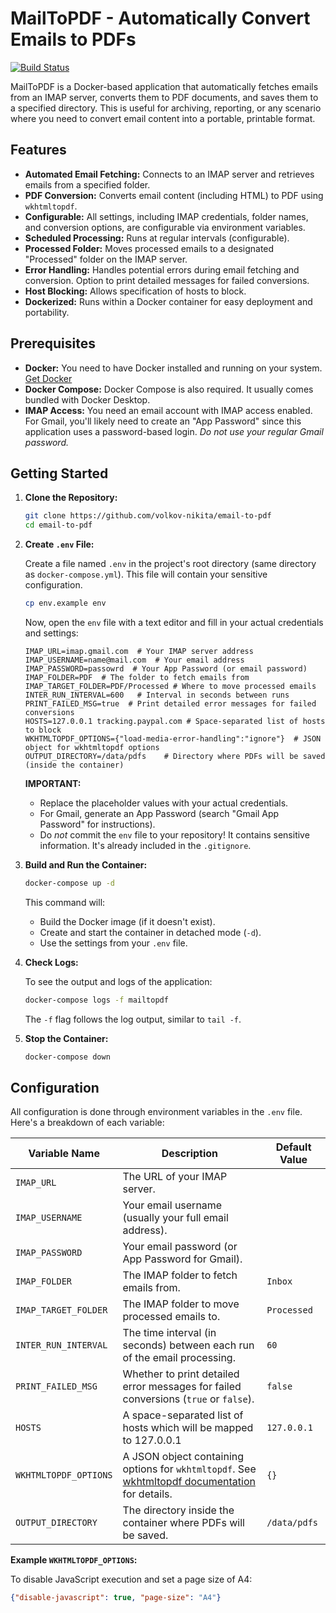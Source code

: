 # MailToPDF - Automatically Convert Emails to PDFs

[![Build Status](https://img.shields.io/badge/build-passing-brightgreen)](optional_link_to_build_status)  <!-- Optional: Add a build status badge if you have CI/CD -->

MailToPDF is a Docker-based application that automatically fetches emails from an IMAP server, converts them to PDF documents, and saves them to a specified directory. This is useful for archiving, reporting, or any scenario where you need to convert email content into a portable, printable format.

## Features

*   **Automated Email Fetching:** Connects to an IMAP server and retrieves emails from a specified folder.
*   **PDF Conversion:** Converts email content (including HTML) to PDF using `wkhtmltopdf`.
*   **Configurable:** All settings, including IMAP credentials, folder names, and conversion options, are configurable via environment variables.
*   **Scheduled Processing:** Runs at regular intervals (configurable).
*   **Processed Folder:** Moves processed emails to a designated "Processed" folder on the IMAP server.
*   **Error Handling:**  Handles potential errors during email fetching and conversion.  Option to print detailed messages for failed conversions.
* **Host Blocking:** Allows specification of hosts to block.
* **Dockerized:**  Runs within a Docker container for easy deployment and portability.

## Prerequisites

*   **Docker:** You need to have Docker installed and running on your system.  [Get Docker](https://www.docker.com/get-started)
*   **Docker Compose:**  Docker Compose is also required. It usually comes bundled with Docker Desktop.
* **IMAP Access:** You need an email account with IMAP access enabled. For Gmail, you'll likely need to create an "App Password" since this application uses a password-based login.  *Do not use your regular Gmail password.*

## Getting Started

1.  **Clone the Repository:**

    ```bash
    git clone https://github.com/volkov-nikita/email-to-pdf
    cd email-to-pdf
    ```

2.  **Create `.env` File:**

    Create a file named `.env` in the project's root directory (same directory as `docker-compose.yml`). This file will contain your sensitive configuration.

    ```bash
    cp env.example env
    ```
    Now, open the `env` file with a text editor and fill in your actual credentials and settings:

    ```dotenv
    IMAP_URL=imap.gmail.com  # Your IMAP server address
    IMAP_USERNAME=name@mail.com  # Your email address
    IMAP_PASSWORD=passowrd  # Your App Password (or email password)
    IMAP_FOLDER=PDF  # The folder to fetch emails from
    IMAP_TARGET_FOLDER=PDF/Processed # Where to move processed emails
    INTER_RUN_INTERVAL=600   # Interval in seconds between runs
    PRINT_FAILED_MSG=true  # Print detailed error messages for failed conversions
    HOSTS=127.0.0.1 tracking.paypal.com # Space-separated list of hosts to block
    WKHTMLTOPDF_OPTIONS={"load-media-error-handling":"ignore"}  # JSON object for wkhtmltopdf options
    OUTPUT_DIRECTORY=/data/pdfs    # Directory where PDFs will be saved (inside the container)
    ```

    **IMPORTANT:**
    *   Replace the placeholder values with your actual credentials.
    *   For Gmail, generate an App Password (search "Gmail App Password" for instructions).
    *   Do *not* commit the `env` file to your repository! It contains sensitive information. It's already included in the `.gitignore`.

3.  **Build and Run the Container:**

    ```bash
    docker-compose up -d
    ```

    This command will:
    *   Build the Docker image (if it doesn't exist).
    *   Create and start the container in detached mode (`-d`).
    *   Use the settings from your `.env` file.

4.  **Check Logs:**

    To see the output and logs of the application:

    ```bash
    docker-compose logs -f mailtopdf
    ```
    The `-f` flag follows the log output, similar to `tail -f`.

5.  **Stop the Container:**

    ```bash
    docker-compose down
    ```

## Configuration

All configuration is done through environment variables in the `.env` file. Here's a breakdown of each variable:

| Variable Name        | Description                                                                   | Default Value |
|----------------------|-------------------------------------------------------------------------------|---------------|
| `IMAP_URL`           | The URL of your IMAP server.                                                   |               |
| `IMAP_USERNAME`      | Your email username (usually your full email address).                      |               |
| `IMAP_PASSWORD`      | Your email password (or App Password for Gmail).                              |               |
| `IMAP_FOLDER`        | The IMAP folder to fetch emails from.                                         | `Inbox`       |
| `IMAP_TARGET_FOLDER` | The IMAP folder to move processed emails to.                                  | `Processed`   |
| `INTER_RUN_INTERVAL` | The time interval (in seconds) between each run of the email processing.   | `60`          |
| `PRINT_FAILED_MSG` | Whether to print detailed error messages for failed conversions (`true` or `false`). | `false` |
| `HOSTS` | A space-separated list of hosts which will be mapped to 127.0.0.1| `127.0.0.1`          |
| `WKHTMLTOPDF_OPTIONS` | A JSON object containing options for `wkhtmltopdf`. See [wkhtmltopdf documentation](https://wkhtmltopdf.org/usage/wkhtmltopdf.txt) for details.  | `{}`        |
| `OUTPUT_DIRECTORY`   | The directory inside the container where PDFs will be saved.                 | `/data/pdfs`  |

**Example `WKHTMLTOPDF_OPTIONS`:**

To disable JavaScript execution and set a page size of A4:

```json
{"disable-javascript": true, "page-size": "A4"}
